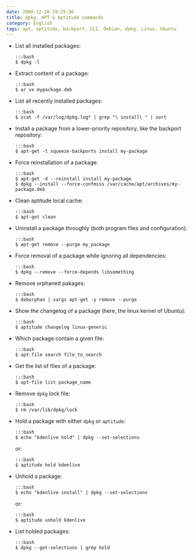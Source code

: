 ```yaml
---
date: 2008-12-28 19:25:36
title: dpkg, APT & Aptitude commands
category: English
tags: apt, aptitude, backport, CLI, Debian, dpkg, Linux, Ubuntu
---
```


  * List all installed packages:

        :::bash
        $ dpkg -l

  * Extract content of a package:

        :::bash
        $ ar vx mypackage.deb

  * List all recently installed packages:

        :::bash
        $ zcat -f /var/log/dpkg.log* | grep "\ install\ " | sort

  * Install a package from a lower-priority repository, like the backport repository:

        :::bash
        $ apt-get -t squeeze-backports install my-package

  * Force reinstallation of a package:

        :::bash
        $ apt-get -d --reinstall install my-package
        $ dpkg --install --force-confmiss /var/cache/apt/archives/my-package.deb

  * Clean aptitude local cache:

        :::bash
        $ apt-get clean

  * Uninstall a package throughly (both program files and configuration):

        :::bash
        $ apt-get remove --purge my_package

  * Force removal of a package while ignoring all dependencies:

        :::bash
        $ dpkg --remove --force-depends libsomething

  * Remove orphaned pakages:

        :::bash
        $ deborphan | xargs apt-get -y remove --purge

  * Show the changelog of a package (here, the linux kernel of Ubuntu):

        :::bash
        $ aptitude changelog linux-generic

  * Which package contain a given file:

        :::bash
        $ apt-file search file_to_search

  * Get the list of files of a package:

        :::bash
        $ apt-file list package_name

  * Remove `dpkg` lock file:

        :::bash
        $ rm /var/lib/dpkg/lock

  * Hold a package with either `dpkg` or `aptitude`:

        :::bash
        $ echo "kdenlive hold" | dpkg --set-selections

    or:

        :::bash
        $ aptitude hold kdenlive

  * Unhold a package:

        :::bash
        $ echo "kdenlive install" | dpkg --set-selections

    or:

        :::bash
        $ aptitude unhold kdenlive

  * List holded packages:

        :::bash
        $ dpkg --get-selections | grep hold

